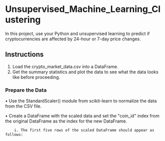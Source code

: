 # Unsupervised_Machine_Learning_Clustering

In this project,  use your Python and unsupervised learning to predict if cryptocurrencies are affected by 24-hour or 7-day price changes.

## Instructions
1.	Load the crypto_market_data.csv into a DataFrame.
2.	Get the summary statistics and plot the data to see what the data looks like before proceeding.
### Prepare the Data

•	Use the StandardScaler() module from scikit-learn to normalize the data from the CSV file.

•	Create a DataFrame with the scaled data and set the "coin_id" index from the original DataFrame as the index for the new DataFrame.

	    i. The first five rows of the scaled DataFrame should appear as follows:

